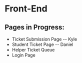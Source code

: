 # Front-End

## Pages in Progress:
* Ticket Submission Page -- Kyle
* Student Ticket Page -- Daniel
* Helper Ticket Queue
* Login Page

